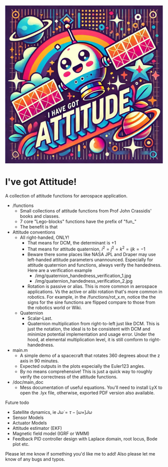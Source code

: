 ![ATTITUDE](img/ive_got_attitude.png)

# I've got Attitude!
A collection of attitude functions for aerospace application.
- /functions
  - Small collections of attitude functions from Prof John Crassidis' books and classes.
  - 7 core "Lego-blocks" functions have the prefix of "fun_"
  - The benefit is that
- Attitude conventions
  - All right-handed, ONLY! 
    - That means for DCM, the determinant is +1
    - That means for attitude quaternion, $i^2=j^2=k^2=ijk=-1$
    - Beware there some places like NASA JPL and Draper may use left-handed attitude parameters unannounced. Especially for attitude quaternion and functions, always verify the handedness. Here are a verification example
      - /img/quaternion_handedness_verification_1.jpg
      - /img/quaternion_handedness_verification_2.jpg
    - Rotation is passive or alias. This is more common in aerospace applications. Vs the active or alibi rotation that's more common in robotics. For example, in the /functions/rot_x.m, notice the the signs for the sine functions are flipped compare to those from the robotics world or Wiki.
  - Quaternion
    - Scalar-Last.
    - Quaternion multiplication from right-to-left just like DCM. This is just the notation, the ideal is to be consistent with DCM and minimize potential implementation and usage error. Under the hood, at elemental multiplication level, it is still comform to right-handedness. 
- main.m
  - A simple demo of a spacecraft that rotates 360 degrees about the z axis in 90 minutes.
  - Expected outputs in the plots especially the Euler123 angles. 
  - By no means comprehensive! This is just a quick way to roughly verify the correctness of the attitude functions.
- /doc/main_doc
  - Mess documentation of useful equations. You'll need to install LyX to open the .lyx file, otherwise, exported PDF version also available.
    

Future todo
- Satellite dynamics, ie $J\dot{\omega}=\tau-[\omega\times]J\omega$
- Sensor Models
- Actuator Models
- Attitude estimator (EKF)
- Magnetic field model (IGRF or WMM)
- Feedback PID controller design with Laplace domain, root locus, Bode plot etc.

Please let me know if something you'd like me to add! Also please let me know of any bugs and typos. 
